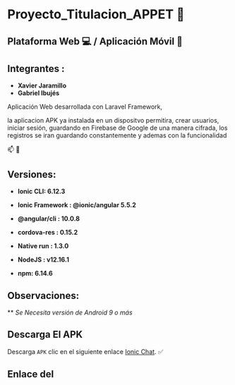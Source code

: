 # Proyecto_Titulacion_APPET :dog:
## Plataforma Web :computer: / Aplicación Móvil :iphone:

## Integrantes : 
* **Xavier Jaramillo** 
* **Gabriel Ibujés** 

Aplicación Web desarrollada con Laravel Framework, 

la aplicacion APK ya instalada en un dispositvo permitira, crear usuarios, iniciar sesión,  guardando en Firebase de Google de una manera cifrada, los registros se iran guardando constantemente y ademas con la funcionalidad

:mailbox: :email:


## Versiones:

* **Ionic CLI: 6.12.3**
* **Ionic Framework : @ionic/angular 5.5.2**
* **@angular/cli : 10.0.8**

* **cordova-res : 0.15.2**
* **Native run : 1.3.0**
* **NodeJS : v12.16.1**
* **npm: 6.14.6**

## Observaciones:

** *Se Necesita versión de Android 9 o más*

## Descarga El APK

Descarga `APK` clic en el siguiente enlace [Ionic Chat](https://download1508.mediafire.com/zeuxee1vufmg/qhjpkr6sw7jzp02/app-debug.apk). :white_check_mark:

## Enlace del 
